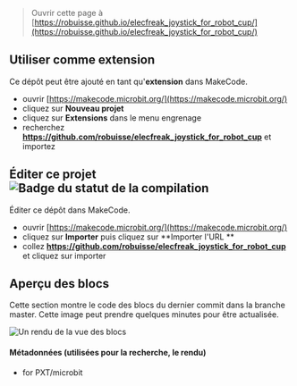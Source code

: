 
> Ouvrir cette page à [https://robuisse.github.io/elecfreak_joystick_for_robot_cup/](https://robuisse.github.io/elecfreak_joystick_for_robot_cup/)

## Utiliser comme extension

Ce dépôt peut être ajouté en tant qu'**extension** dans MakeCode.

* ouvrir [https://makecode.microbit.org/](https://makecode.microbit.org/)
* cliquez sur **Nouveau projet**
* cliquez sur **Extensions** dans le menu engrenage
* recherchez **https://github.com/robuisse/elecfreak_joystick_for_robot_cup** et importez

## Éditer ce projet ![Badge du statut de la compilation](https://github.com/robuisse/elecfreak_joystick_for_robot_cup/workflows/MakeCode/badge.svg)

Éditer ce dépôt dans MakeCode.

* ouvrir [https://makecode.microbit.org/](https://makecode.microbit.org/)
* cliquez sur **Importer** puis cliquez sur **Importer l'URL **
* collez **https://github.com/robuisse/elecfreak_joystick_for_robot_cup** et cliquez sur importer

## Aperçu des blocs

Cette section montre le code des blocs du dernier commit dans la branche master.
Cette image peut prendre quelques minutes pour être actualisée.

![Un rendu de la vue des blocs](https://github.com/robuisse/elecfreak_joystick_for_robot_cup/raw/master/.github/makecode/blocks.png)

#### Métadonnées (utilisées pour la recherche, le rendu)

* for PXT/microbit
<script src="https://makecode.com/gh-pages-embed.js"></script><script>makeCodeRender("{{ site.makecode.home_url }}", "{{ site.github.owner_name }}/{{ site.github.repository_name }}");</script>
